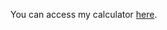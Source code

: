 You can access my calculator [here](https://epicenterprograms.github.io/calculator/ "My calculator").
